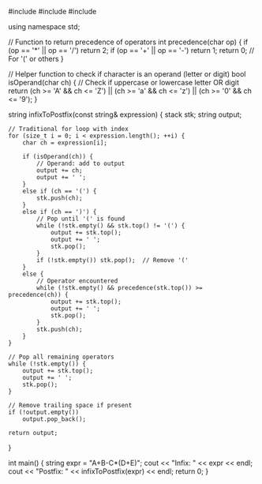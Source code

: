 #include <iostream>
#include <stack>
#include <string>

using namespace std;

// Function to return precedence of operators
int precedence(char op) {
    if (op == '*' || op == '/')
        return 2;
    if (op == '+' || op == '-')
        return 1;
    return 0;  // For '(' or others
}

// Helper function to check if character is an operand (letter or digit)
bool isOperand(char ch) {
    // Check if uppercase or lowercase letter OR digit
    return (ch >= 'A' && ch <= 'Z') ||
           (ch >= 'a' && ch <= 'z') ||
           (ch >= '0' && ch <= '9');
}

string infixToPostfix(const string& expression) {
    stack<char> stk;
    string output;

    // Traditional for loop with index
    for (size_t i = 0; i < expression.length(); ++i) {
        char ch = expression[i];

        if (isOperand(ch)) {
            // Operand: add to output
            output += ch;
            output += ' ';
        }
        else if (ch == '(') {
            stk.push(ch);
        }
        else if (ch == ')') {
            // Pop until '(' is found
            while (!stk.empty() && stk.top() != '(') {
                output += stk.top();
                output += ' ';
                stk.pop();
            }
            if (!stk.empty()) stk.pop();  // Remove '('
        }
        else {
            // Operator encountered
            while (!stk.empty() && precedence(stk.top()) >= precedence(ch)) {
                output += stk.top();
                output += ' ';
                stk.pop();
            }
            stk.push(ch);
        }
    }

    // Pop all remaining operators
    while (!stk.empty()) {
        output += stk.top();
        output += ' ';
        stk.pop();
    }

    // Remove trailing space if present
    if (!output.empty())
        output.pop_back();

    return output;
}

int main() {
    string expr = "A+B-C*(D+E)";
    cout << "Infix: " << expr << endl;
    cout << "Postfix: " << infixToPostfix(expr) << endl;
    return 0;
}
